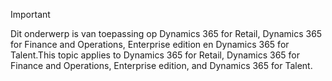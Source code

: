 > [!IMPORTANT]
> <span data-ttu-id="b891d-101">Dit onderwerp is van toepassing op Dynamics 365 for Retail, Dynamics 365 for Finance and Operations, Enterprise edition en Dynamics 365 for Talent.</span><span class="sxs-lookup"><span data-stu-id="b891d-101">This topic applies to Dynamics 365 for Retail, Dynamics 365 for Finance and Operations, Enterprise edition, and Dynamics 365 for Talent.</span></span>
